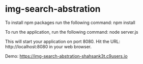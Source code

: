 # img-search-abstration

To install npm packages run the following command:
	npm install

To run the application, run the following command:
	node server.js

This will start your application on port 8080.
Hit the URL: http://localhost:8080 in your web browser.

Demo: <a href="https://img-search-abstration-shahsank3t.c9users.io">https://img-search-abstration-shahsank3t.c9users.io</a>